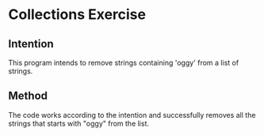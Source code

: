 # Collections Exercise

## Intention

This program intends to remove strings containing 'oggy' from a list of strings.

## Method

The code works according to the intention and successfully removes all
the strings that starts with "oggy" from the list.
